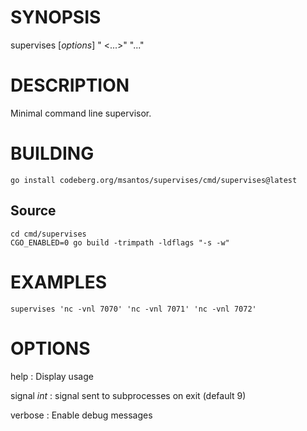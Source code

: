 # SYNOPSIS

supervises [*options*] "<command> <...>" "..."

# DESCRIPTION

Minimal command line supervisor.

# BUILDING

```
go install codeberg.org/msantos/supervises/cmd/supervises@latest
```

## Source

```
cd cmd/supervises
CGO_ENABLED=0 go build -trimpath -ldflags "-s -w"
```

# EXAMPLES

```
supervises 'nc -vnl 7070' 'nc -vnl 7071' 'nc -vnl 7072'
```

# OPTIONS

help
: Display usage

signal *int*
: signal sent to subprocesses on exit (default 9)

verbose
: Enable debug messages
